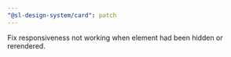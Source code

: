 ```yaml
---
"@sl-design-system/card": patch
---
```


Fix responsiveness not working when element had been hidden or rerendered.
